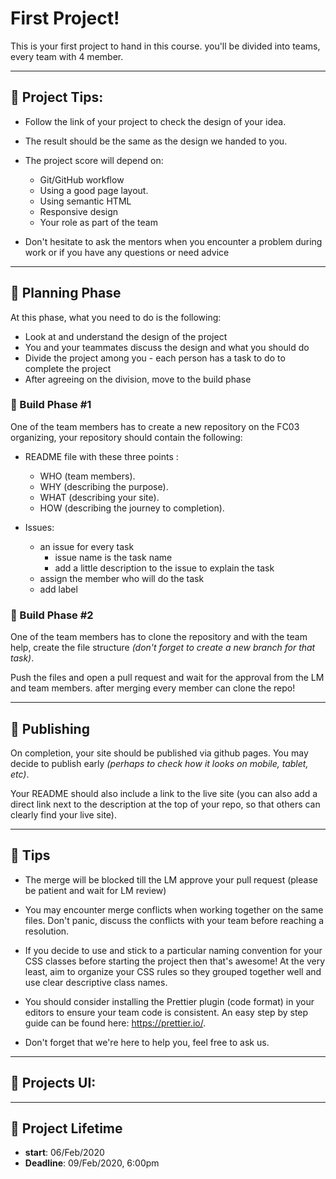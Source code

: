 # First Project!

This is your first project to hand in this course. you'll be divided into teams, every team with 4 member.

--------------------------------------------------------------------------------

## 📍 Project Tips:

- Follow the link of your project to check the design of your idea.
- The result should be the same as the design we handed to you.
- The project score will depend on:

  - Git/GitHub workflow
  - Using a good page layout.
  - Using semantic HTML
  - Responsive design
  - Your role as part of the team

- Don't hesitate to ask the mentors when you encounter a problem during work or if you have any questions or need advice

---
## 📍 Planning Phase

At this phase, what you need to do is the following:

- Look at and understand the design of the project
- You and your teammates discuss the design and what you should do
- Divide the project among you - each person has a task to do to complete the project
- After agreeing on the division, move to the build phase

### 📍 Build Phase #1

One of the team members has to create a new repository on the FC03 organizing, your repository should contain the following:

- README file with these three points :
  * WHO (team members).
  * WHY (describing the purpose).
  * WHAT (describing your site).
  * HOW (describing the journey to completion).

- Issues: 
  * an issue for every task 
     - issue name is the task name
    - add a little description to the issue to explain the task
  * assign the member who will do the task 
  * add label

###  📍 Build Phase #2
One of the team members has to clone the repository and with the team help, create the file structure *(don't forget to create a new branch for that task)*.

Push the files and open a pull request and wait for the approval from the LM and team members. after merging every member can clone the repo! 

---
 ## 📍 Publishing
On completion, your site should be published via github pages. You may decide to publish early *(perhaps to check how it looks on mobile, tablet, etc)*.

Your README should also include a link to the live site (you can also add a direct link next to the description at the top of your repo, so that others can clearly find your live site).

---

## 📍 Tips

- The merge will be blocked till the LM approve your pull request (please be patient and wait for LM review) 

- You may encounter merge conflicts when working together on the same files. Don't panic, discuss the conflicts with your team before reaching a resolution.


- If you decide to use and stick to a particular naming convention for your CSS classes before starting the project then that's awesome! At the very least, aim to organize your CSS rules so they grouped together well and use clear descriptive class names.


- You should consider installing the Prettier plugin (code format) in your editors to ensure your team code is consistent. An easy step by step guide can be found here: https://prettier.io/.

- Don't forget that we're here to help you, feel free to ask us.

---
## 📍 Projects UI:

---

## 📍 Project Lifetime

- **start**: 06/Feb/2020 
- **Deadline**: 09/Feb/2020, 6:00pm